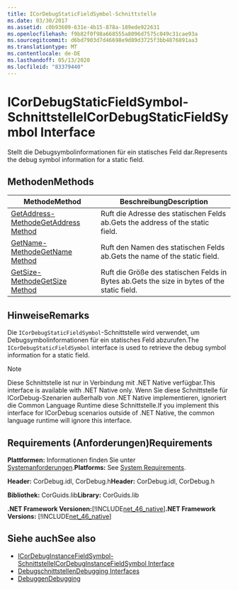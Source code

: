 ```yaml
---
title: ICorDebugStaticFieldSymbol-Schnittstelle
ms.date: 03/30/2017
ms.assetid: c0b93609-631e-4b15-878a-189ede922631
ms.openlocfilehash: f9b82f0f98a668555a8096d7575c049c31cae93a
ms.sourcegitcommit: d6bd7903d7d46698e9d89d3725f3bb4876891aa3
ms.translationtype: MT
ms.contentlocale: de-DE
ms.lasthandoff: 05/13/2020
ms.locfileid: "83379440"
---
```

# <a name="icordebugstaticfieldsymbol-interface"></a><span data-ttu-id="5f6f6-102">ICorDebugStaticFieldSymbol-Schnittstelle</span><span class="sxs-lookup"><span data-stu-id="5f6f6-102">ICorDebugStaticFieldSymbol Interface</span></span>
<span data-ttu-id="5f6f6-103">Stellt die Debugsymbolinformationen für ein statisches Feld dar.</span><span class="sxs-lookup"><span data-stu-id="5f6f6-103">Represents the debug symbol information for a static field.</span></span>  
  
## <a name="methods"></a><span data-ttu-id="5f6f6-104">Methoden</span><span class="sxs-lookup"><span data-stu-id="5f6f6-104">Methods</span></span>  
  
|<span data-ttu-id="5f6f6-105">Methode</span><span class="sxs-lookup"><span data-stu-id="5f6f6-105">Method</span></span>|<span data-ttu-id="5f6f6-106">Beschreibung</span><span class="sxs-lookup"><span data-stu-id="5f6f6-106">Description</span></span>|  
|------------|-----------------|  
|[<span data-ttu-id="5f6f6-107">GetAddress-Methode</span><span class="sxs-lookup"><span data-stu-id="5f6f6-107">GetAddress Method</span></span>](icordebugstaticfieldsymbol-getaddress-method.md)|<span data-ttu-id="5f6f6-108">Ruft die Adresse des statischen Felds ab.</span><span class="sxs-lookup"><span data-stu-id="5f6f6-108">Gets the address of the static field.</span></span>|  
|[<span data-ttu-id="5f6f6-109">GetName-Methode</span><span class="sxs-lookup"><span data-stu-id="5f6f6-109">GetName Method</span></span>](icordebugstaticfieldsymbol-getname-method.md)|<span data-ttu-id="5f6f6-110">Ruft den Namen des statischen Felds ab.</span><span class="sxs-lookup"><span data-stu-id="5f6f6-110">Gets the name of the static field.</span></span>|  
|[<span data-ttu-id="5f6f6-111">GetSize-Methode</span><span class="sxs-lookup"><span data-stu-id="5f6f6-111">GetSize Method</span></span>](icordebugstaticfieldsymbol-getsize-method.md)|<span data-ttu-id="5f6f6-112">Ruft die Größe des statischen Felds in Bytes ab.</span><span class="sxs-lookup"><span data-stu-id="5f6f6-112">Gets the size in bytes of the static field.</span></span>|  
  
## <a name="remarks"></a><span data-ttu-id="5f6f6-113">Hinweise</span><span class="sxs-lookup"><span data-stu-id="5f6f6-113">Remarks</span></span>  
 <span data-ttu-id="5f6f6-114">Die `ICorDebugStaticFieldSymbol`-Schnittstelle wird verwendet, um Debugsymbolinformationen für ein statisches Feld abzurufen.</span><span class="sxs-lookup"><span data-stu-id="5f6f6-114">The `ICorDebugStaticFieldSymbol` interface is used to retrieve the debug symbol information for a static field.</span></span>  
  
> [!NOTE]
> <span data-ttu-id="5f6f6-115">Diese Schnittstelle ist nur in Verbindung mit .NET Native verfügbar.</span><span class="sxs-lookup"><span data-stu-id="5f6f6-115">This interface is available with .NET Native only.</span></span> <span data-ttu-id="5f6f6-116">Wenn Sie diese Schnittstelle für ICorDebug-Szenarien außerhalb von .NET Native implementieren, ignoriert die Common Language Runtime diese Schnittstelle.</span><span class="sxs-lookup"><span data-stu-id="5f6f6-116">If you implement this interface for ICorDebug scenarios outside of .NET Native, the common language runtime will ignore this interface.</span></span>  
  
## <a name="requirements"></a><span data-ttu-id="5f6f6-117">Requirements (Anforderungen)</span><span class="sxs-lookup"><span data-stu-id="5f6f6-117">Requirements</span></span>  
 <span data-ttu-id="5f6f6-118">**Plattformen:** Informationen finden Sie unter [Systemanforderungen](../../get-started/system-requirements.md).</span><span class="sxs-lookup"><span data-stu-id="5f6f6-118">**Platforms:** See [System Requirements](../../get-started/system-requirements.md).</span></span>  
  
 <span data-ttu-id="5f6f6-119">**Header:** CorDebug.idl, CorDebug.h</span><span class="sxs-lookup"><span data-stu-id="5f6f6-119">**Header:** CorDebug.idl, CorDebug.h</span></span>  
  
 <span data-ttu-id="5f6f6-120">**Bibliothek:** CorGuids.lib</span><span class="sxs-lookup"><span data-stu-id="5f6f6-120">**Library:** CorGuids.lib</span></span>  
  
 <span data-ttu-id="5f6f6-121">**.NET Framework Versionen:**[!INCLUDE[net_46_native](../../../../includes/net-46-native-md.md)]</span><span class="sxs-lookup"><span data-stu-id="5f6f6-121">**.NET Framework Versions:** [!INCLUDE[net_46_native](../../../../includes/net-46-native-md.md)]</span></span>  
  
## <a name="see-also"></a><span data-ttu-id="5f6f6-122">Siehe auch</span><span class="sxs-lookup"><span data-stu-id="5f6f6-122">See also</span></span>

- [<span data-ttu-id="5f6f6-123">ICorDebugInstanceFieldSymbol-Schnittstelle</span><span class="sxs-lookup"><span data-stu-id="5f6f6-123">ICorDebugInstanceFieldSymbol Interface</span></span>](icordebuginstancefieldsymbol-interface.md)
- [<span data-ttu-id="5f6f6-124">Debugschnittstellen</span><span class="sxs-lookup"><span data-stu-id="5f6f6-124">Debugging Interfaces</span></span>](debugging-interfaces.md)
- [<span data-ttu-id="5f6f6-125">Debuggen</span><span class="sxs-lookup"><span data-stu-id="5f6f6-125">Debugging</span></span>](index.md)
